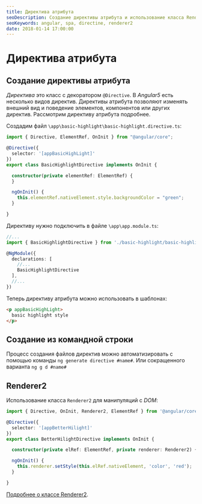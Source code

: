 ```yaml
---
title: Директива атрибута
seoDescription: Создание директивы атрибута и использование класса Renderer2 в Angular5.
seoKeywords: angular, spa, directine, renderer2
date: 2018-01-14 17:00:00
---
```

# Директива атрибута

## Создание директивы атрибута

*Директива* это класс с декоратором `@Directive`. В *Angular5* есть несколько видов директив. Директивы атрибута позволяют изменять внешний вид и поведение элементов, компонентов или других директив. Рассмотрим директиву атрибута подробнее.

Создадим файл `\app\basic-highlight\basic-highlight.directive.ts`:

```typescript
import { Directive, ElementRef, OnInit } from "@angular/core";

@Directive({
  selector: '[appBasicHighLight]'
})
export class BasicHighlightDirective implements OnInit {

  constructor(private elementRef: ElementRef) {
  }

  ngOnInit() {
    this.elementRef.nativeElement.style.backgroundColor = "green";
  }

}
```

Директиву нужно подключить в файле `\app\app.module.ts`:

```typescript
//...
import { BasicHighlightDirective } from './basic-highlight/basic-highlight.directive';

@NgModule({
  declarations: [
    //...
    BasicHighlightDirective
  ],
  //...
})
```

Теперь директиву атрибута можно использовать в шаблонах:

```html
<p appBasicHighLight>
  basic highlight style
</p>
```

## Создание из командной строки

Процесс создания файлов директив можно автоматизировать с помощью команды `ng generate directive #name#`. Или сокращенного варианта `ng g d #name#`

## Renderer2

Использование класса `Renderer2` для манипуляций с *DOM*:

```typescript
import { Directive, OnInit, Renderer2, ElementRef } from '@angular/core';

@Directive({
  selector: '[appBetterHilight]'
})
export class BetterHilightDirective implements OnInit {

  constructor(private elRef: ElementRef, private renderer: Renderer2) { }

  ngOnInit() {
    this.renderer.setStyle(this.elRef.nativeElement, 'color', 'red');
  }

}
```

[Подробнее о классе Renderer2](https://angular.io/api/core/Renderer2).
